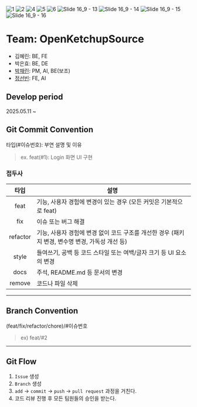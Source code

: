 ![1](https://github.com/user-attachments/assets/bc0a2db8-c92d-4156-94f7-66237b29436f)
![2](https://github.com/user-attachments/assets/c7e92962-3152-42cb-b100-95a7ffb919dd)
![4](https://github.com/user-attachments/assets/261ba423-abd2-4956-a7c6-ea17e2e324e6)
![5](https://github.com/user-attachments/assets/c7e6bfd8-406a-4f3b-9657-65ba41a2ea0d)
![6](https://github.com/user-attachments/assets/3ad37a4b-1ad7-438f-a727-b4b360429272)
![Slide 16_9 - 13](https://github.com/user-attachments/assets/5346f66b-5bf3-459d-bfa4-9b1fe2a0a316)
![Slide 16_9 - 14](https://github.com/user-attachments/assets/3230b058-3fc1-49ef-961c-9bb68321b43d)
![Slide 16_9 - 15](https://github.com/user-attachments/assets/ed34d7bd-1e89-4936-a6d3-48a6c7aa0b11)
![Slide 16_9 - 16](https://github.com/user-attachments/assets/e3db8c6b-80d9-42d3-b317-670bcb84c94a)


# Team: OpenKetchupSource
- 김혜린: BE, FE
- 박은효: BE, DE
- [박채린](https://github.com/cherrynniii): PM, AI, BE(보조)
- [정선빈](https://github.com/jungsunbeen): FE, AI


## Develop period
2025.05.11 ~

## Git Commit Convention
타입(#이슈번호): 부연 설명 및 이유
> ex. feat(#1): Login 화면 UI 구현

### 접두사
|    타입    | 설명 |
|:--------:|--|
|   feat   | 기능, 사용자 경험에 변경이 있는 경우 (모든 커밋은 기본적으로 feat)|
|   fix    | 이슈 또는 버그 해결 |
| refactor | 기능, 사용자 경험에 변경 없이 코드 구조를 개선한 경우 (패키지 변경, 변수명 변경, 가독성 개선 등) |
|  style   | 들여쓰기, 공백 등 코드 스타일 또는 여백/글자 크기 등 UI 요소의 변경 |
|   docs   | 주석, README.md 등 문서의 변경 |
|  remove  | 코드나 파일 삭제 |

---
## Branch Convention
(feat/fix/refactor/chore)/#이슈번호

> ex) feat/#2

---
## Git Flow
1. `Issue` 생성
2. `Branch` 생성
3. `add` → `commit` → `push` → `pull request` 과정을 거친다.
4. 코드 리뷰 진행 후 모든 팀원들의 승인을 받는다.
